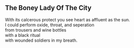 The Boney Lady Of The City
--------------------------
With its calcerous protect you see heart as affluent as the sun.  
I could perform oxide, throat, and seperation  
from trousers and wine bottles  
with a black ritual  
with wounded soldiers in my breath.  
